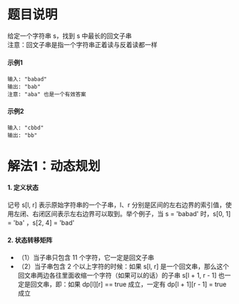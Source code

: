 # 题目说明
给定一个字符串 s，找到 s 中最长的回文子串<br>
注意：回文子串是指一个字符串正着读与反着读都一样
#### 示例1
    输入: "babad"
    输出: "bab"
    注意: "aba" 也是一个有效答案
#### 示例2
    输入: "cbbd"
    输出: "bb"
# 解法1：动态规划
#### 1. 定义状态
记号 s[l, r] 表示原始字符串的一个子串，l、r 分别是区间的左右边界的索引值，使用左闭、右闭区间表示左右边界可以取到。举个例子，当 s = 'babad' 时，s[0, 1] = 'ba' ，s[2, 4] = 'bad'
#### 2. 状态转移矩阵
* （1）当子串只包含 11 个字符，它一定是回文子串
* （2）当子串包含 2 个以上字符的时候：如果 s[l, r] 是一个回文串，那么这个回文串两边各往里面收缩一个字符（如果可以的话）的子串 s[l + 1, r - 1] 也一定是回文串，即：如果 dp[l][r] == true 成立，一定有 dp[l + 1][r - 1] = true 成立
